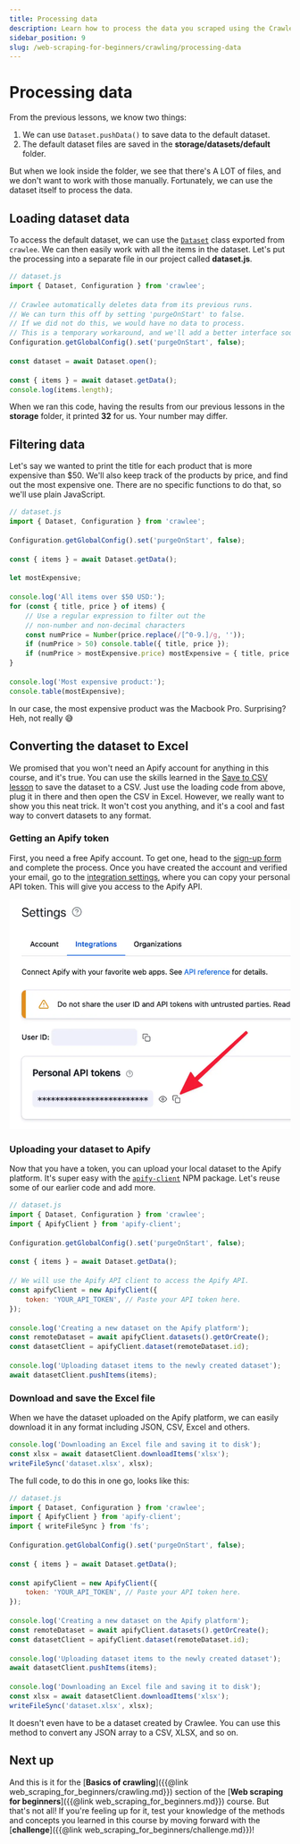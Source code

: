 ```yaml
---
title: Processing data
description: Learn how to process the data you scraped using the Crawlee library and how to convert JSON files to Excel using the Apify API.
sidebar_position: 9
slug: /web-scraping-for-beginners/crawling/processing-data
---
```


# [](#processing-data) Processing data

From the previous lessons, we know two things:

1. We can use `Dataset.pushData()` to save data to the default dataset.
2. The default dataset files are saved in the **storage/datasets/default** folder.

But when we look inside the folder, we see that there's A LOT of files, and we don't want to work with those manually. Fortunately, we can use the dataset itself to process the data.

## [](#loading-data) Loading dataset data

To access the default dataset, we can use the  [`Dataset`](https://crawlee.dev/api/types/interface/Dataset) class exported from `crawlee`. We can then easily work with all the items in the dataset. Let's put the processing into a separate file in our project called **dataset.js**.

```js
// dataset.js
import { Dataset, Configuration } from 'crawlee';

// Crawlee automatically deletes data from its previous runs.
// We can turn this off by setting 'purgeOnStart' to false.
// If we did not do this, we would have no data to process.
// This is a temporary workaround, and we'll add a better interface soon.
Configuration.getGlobalConfig().set('purgeOnStart', false);

const dataset = await Dataset.open();

const { items } = await dataset.getData();
console.log(items.length);
```

When we ran this code, having the results from our previous lessons in the **storage** folder, it printed **32** for us. Your number may differ.

## [](#filtering-data) Filtering data

Let's say we wanted to print the title for each product that is more expensive than $50. We'll also keep track of the products by price, and find out the most expensive one. There are no specific functions to do that, so we'll use plain JavaScript.

```js
// dataset.js
import { Dataset, Configuration } from 'crawlee';

Configuration.getGlobalConfig().set('purgeOnStart', false);

const { items } = await Dataset.getData();

let mostExpensive;

console.log('All items over $50 USD:');
for (const { title, price } of items) {
    // Use a regular expression to filter out the
    // non-number and non-decimal characters
    const numPrice = Number(price.replace(/[^0-9.]/g, ''));
    if (numPrice > 50) console.table({ title, price });
    if (numPrice > mostExpensive.price) mostExpensive = { title, price };
}

console.log('Most expensive product:');
console.table(mostExpensive);
```

In our case, the most expensive product was the Macbook Pro. Surprising? Heh, not really 😅

## [](#converting-to-excel) Converting the dataset to Excel

We promised that you won't need an Apify account for anything in this course, and it's true. You can use the skills learned in the [Save to CSV lesson](../data_collection/save_to_csv.md) to save the dataset to a CSV. Just use the loading code from above, plug it in there and then open the CSV in Excel. However, we really want to show you this neat trick. It won't cost you anything, and it's a cool and fast way to convert datasets to any format.

### [](#get-apify-token) Getting an Apify token

First, you need a free Apify account. To get one, head to the [sign-up form](https://console.apify.com/sign-up?asrc=developers_portal) and complete the process. Once you have created the account and verified your email, go to the [integration settings](https://console.apify.com/account#/integrations), where you can copy your personal API token. This will give you access to the Apify API.

![copy personal API token in Apify console](./images/api-token.webp)

### [](#upload-dataset) Uploading your dataset to Apify

Now that you have a token, you can upload your local dataset to the Apify platform. It's super easy with the [`apify-client`](https://www.npmjs.com/package/apify-client) NPM package. Let's reuse some of our earlier code and add more.

```js
// dataset.js
import { Dataset, Configuration } from 'crawlee';
import { ApifyClient } from 'apify-client';

Configuration.getGlobalConfig().set('purgeOnStart', false);

const { items } = await Dataset.getData();

// We will use the Apify API client to access the Apify API.
const apifyClient = new ApifyClient({
    token: 'YOUR_API_TOKEN', // Paste your API token here.
});

console.log('Creating a new dataset on the Apify platform');
const remoteDataset = await apifyClient.datasets().getOrCreate();
const datasetClient = apifyClient.dataset(remoteDataset.id);

console.log('Uploading dataset items to the newly created dataset');
await datasetClient.pushItems(items);
```

### [](#download-to-excel) Download and save the Excel file

When we have the dataset uploaded on the Apify platform, we can easily download it in any format including JSON, CSV, Excel and others.

```js
console.log('Downloading an Excel file and saving it to disk');
const xlsx = await datasetClient.downloadItems('xlsx');
writeFileSync('dataset.xlsx', xlsx);
```

The full code, to do this in one go, looks like this:

```js
// dataset.js
import { Dataset, Configuration } from 'crawlee';
import { ApifyClient } from 'apify-client';
import { writeFileSync } from 'fs';

Configuration.getGlobalConfig().set('purgeOnStart', false);

const { items } = await Dataset.getData();

const apifyClient = new ApifyClient({
    token: 'YOUR_API_TOKEN', // Paste your API token here.
});

console.log('Creating a new dataset on the Apify platform');
const remoteDataset = await apifyClient.datasets().getOrCreate();
const datasetClient = apifyClient.dataset(remoteDataset.id);

console.log('Uploading dataset items to the newly created dataset');
await datasetClient.pushItems(items);

console.log('Downloading an Excel file and saving it to disk');
const xlsx = await datasetClient.downloadItems('xlsx');
writeFileSync('dataset.xlsx', xlsx);
```

It doesn't even have to be a dataset created by Crawlee. You can use this method to convert any JSON array to a CSV, XLSX, and so on.

## [](#next) Next up

And this is it for the [**Basics of crawling**]({{@link web_scraping_for_beginners/crawling.md}}) section of the [**Web scraping for beginners**]({{@link web_scraping_for_beginners.md}}) course. But that's not all! If you're feeling up for it, test your knowledge of the methods and concepts you learned in this course by moving forward with the [**challenge**]({{@link web_scraping_for_beginners/challenge.md}})!
